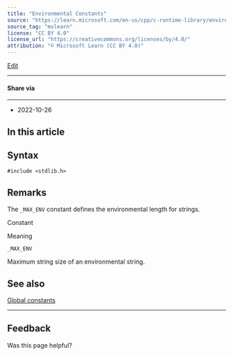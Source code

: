 ```yaml
---
title: "Environmental Constants"
source: "https://learn.microsoft.com/en-us/cpp/c-runtime-library/environmental-constants?view=msvc-170"
source_tag: "mslearn"
license: "CC BY 4.0"
license_url: "https://creativecommons.org/licenses/by/4.0/"
attribution: "© Microsoft Learn (CC BY 4.0)"
---
```

[Edit](https://github.com/MicrosoftDocs/cpp-docs/blob/main/docs/c-runtime-library/environmental-constants.md)

* * *

#### Share via

* * *

*   2022-10-26

## In this article

## Syntax

```
#include <stdlib.h>
```

## Remarks

The `_MAX_ENV` constant defines the environmental length for strings.

Constant

Meaning

`_MAX_ENV`

Maximum string size of an environmental string.

## See also

[Global constants](https://learn.microsoft.com/en-us/cpp/c-runtime-library/global-constants?view=msvc-170)

* * *

## Feedback

Was this page helpful?